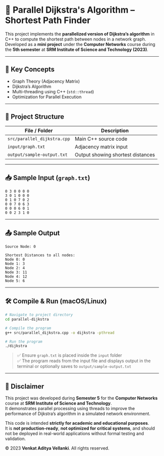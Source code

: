 # 🚀 Parallel Dijkstra's Algorithm – Shortest Path Finder

This project implements the **parallelized version of Dijkstra’s algorithm** in C++ to compute the shortest path between nodes in a network graph.  
Developed as a **mini project** under the **Computer Networks** course during the **5th semester** at **SRM Institute of Science and Technology (2023)**.

---

## 🧠 Key Concepts

- Graph Theory (Adjacency Matrix)  
- Dijkstra’s Algorithm  
- Multi-threading using C++ (`std::thread`)  
- Optimization for Parallel Execution  

---

## 📁 Project Structure

| File / Folder               | Description                          |
|-----------------------------|--------------------------------------|
| `src/parallel_dijkstra.cpp` | Main C++ source code                 |
| `input/graph.txt`           | Adjacency matrix input               |
| `output/sample-output.txt`  | Output showing shortest distances    |

---

## 📥 Sample Input (`graph.txt`)

```text
0 3 0 0 0 0  
3 0 1 0 0 0  
0 1 0 7 0 2  
0 0 7 0 6 3  
0 0 0 6 0 1  
0 0 2 3 1 0
```

---

## 📤 Sample Output

```text
Source Node: 0

Shortest Distances to all nodes:
Node 0: 0  
Node 1: 3  
Node 2: 4  
Node 3: 11  
Node 4: 12  
Node 5: 6  
```

---

## 🛠️ Compile & Run (macOS/Linux)

```bash
# Navigate to project directory
cd parallel-dijkstra

# Compile the program
g++ src/parallel_dijkstra.cpp -o dijkstra -pthread

# Run the program
./dijkstra
```

> ✅ Ensure `graph.txt` is placed inside the `input` folder  
> ✅ The program reads from the input file and displays output in the terminal or optionally saves to `output/sample-output.txt`

---

## 📄 Disclaimer

This project was developed during **Semester 5** for the **Computer Networks** course at **SRM Institute of Science and Technology**.  
It demonstrates parallel processing using threads to improve the performance of Dijkstra’s algorithm in a simulated network environment.

This code is intended **strictly for academic and educational purposes**.  
It is **not production-ready**, **not optimized for critical systems**, and should not be deployed in real-world applications without formal testing and validation.

© 2023 **Venkat Aditya Vellanki**. All rights reserved.

